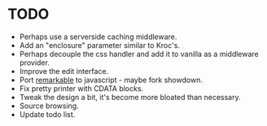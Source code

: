 # TODO

- Perhaps use a serverside caching middleware.
- Add an "enclosure" parameter similar to Kroc's.
- Perhaps decouple the css handler and add it to vanilla as a middleware provider.
- Improve the edit interface.
- Port [remarkable](http://camendesign.com/remarkable) to javascript - 
  maybe fork showdown.
- Fix pretty printer with CDATA blocks.
- Tweak the design a bit, it's become more bloated than necessary.
- Source browsing.
- Update todo list.
